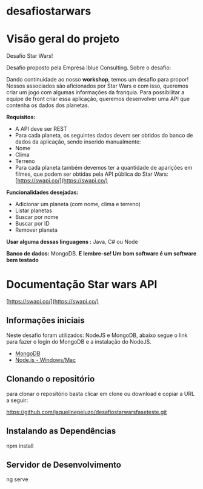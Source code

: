 # desafiostarwars

# Visão geral do projeto

Desafio Star Wars!

Desafio proposto pela Empresa Iblue Consulting. 
Sobre o desafio:

Dando continuidade ao nosso  **workshop**, temos um desafio para propor!
Nossos associados são aficionados por Star Wars e com isso, queremos criar um jogo com algumas informações da franquia.
Para possibilitar a equipe de front criar essa aplicação, queremos desenvolver uma API que contenha os dados dos planetas.

**Requisitos:**
- A API deve ser REST
- Para cada planeta, os seguintes dados devem ser obtidos do banco de dados da aplicação, sendo inserido manualmente:
-   Nome
-   Clima
-   Terreno
- Para cada planeta também devemos ter a quantidade de aparições em filmes, que podem ser obtidas pela API pública do Star Wars: [https://swapi.co/](https://swapi.co/)

**Funcionalidades desejadas:**
- Adicionar um planeta (com nome, clima e terreno)
- Listar planetas
- Buscar por nome
- Buscar por ID
- Remover planeta

**Usar alguma dessas linguagens :** Java, C# ou Node

**Banco de dados:** MongoDB.
**E lembre-se! Um bom software é um software bem testado**


# Documentação Star wars API

 [https://swapi.co/](https://swapi.co/)

## Informações iniciais

Neste desafio foram utilizados: NodeJS e MongoDB, abaixo segue o link para fazer o login do MongoDB e a instalação do NodeJS.

-   [MongoDB](https://www.mongodb.com/)
-   [Node.js - Windows/Mac](https://nodejs.org/en/download/)

## Clonando o repositório

para clonar o repositório basta clicar em clone ou download e copiar a URL a seguir:

https://github.com/jaquelinepeluzo/desafiostarwarsfaseteste.git

##  Instalando as Dependências

npm install

## Servidor de Desenvolvimento

ng serve
